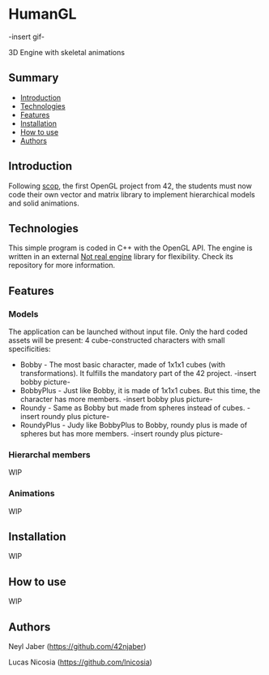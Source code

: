 # HumanGL
-insert gif-

3D Engine with skeletal animations

## Summary

* [Introduction](#introduction)
* [Technologies](#technologies)
* [Features](#features)
* [Installation](#installation)
* [How to use](#user%20guide)
* [Authors](#authors)

## Introduction

Following [scop](https://github.com/lnicosia/scop), the first OpenGL project from 42, the students must now code their own vector and matrix library to implement hierarchical models and solid animations.

## Technologies

This simple program is coded in C++ with the OpenGL API. The engine is written in an external [Not real engine](https://github.com/lnicosia/notrealengine) library for flexibility. Check its repository for more information.

## Features

### Models
The application can be launched without input file. Only the hard coded assets will be present: 4 cube-constructed characters with small specificities:
* Bobby - The most basic character, made of 1x1x1 cubes (with transformations). It fulfills the mandatory part of the 42 project.
-insert bobby picture-
* BobbyPlus - Just like Bobby, it is made of 1x1x1 cubes. But this time, the character has more members.
-insert bobby plus picture-
* Roundy - Same as Bobby but made from spheres instead of cubes.
-insert roundy plus picture-
* RoundyPlus - Judy like BobbyPlus to Bobby, roundy plus is made of spheres but has more members.
-insert roundy plus picture-
### Hierarchal members

WIP

### Animations

WIP

## Installation

WIP

## How to use

WIP

## Authors

Neyl Jaber (https://github.com/42njaber)

Lucas Nicosia (https://github.com/lnicosia)
